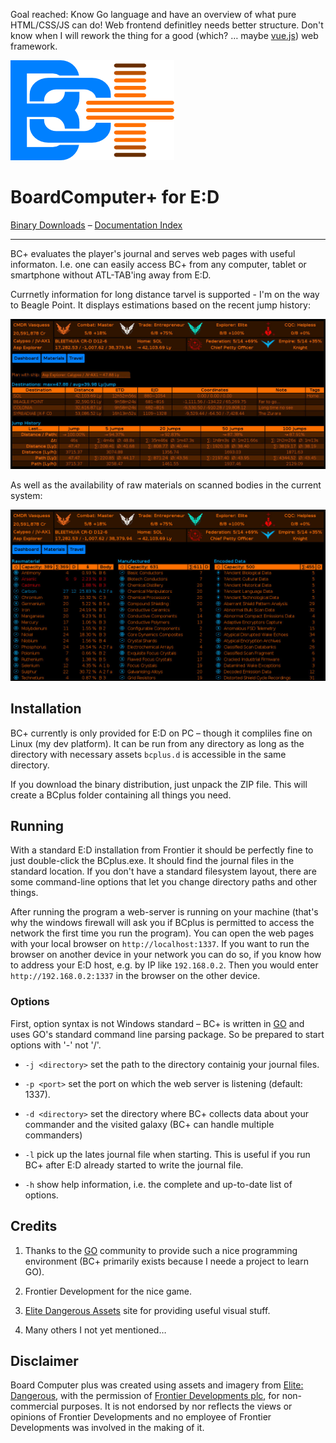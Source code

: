 Goal reached: Know Go language and have an overview of what pure 
HTML/CSS/JS can do! Web frontend definitley needs better structure.
Don't know when I will rework the thing for a good (which? … maybe
[vue.js](https://vuejs.org/)) web framework.

![Logo](bcplus.d/s/img/Logo.png)
# BoardComputer+ for E:D

[Binary Downloads](https://github.com/CmdrVasquess/BCplus/releases) –
[Documentation Index](https://cmdrvasquess.github.io/BCplus/)

--------------------

BC+ evaluates the player's journal and serves web pages with useful
informaton. I.e. one can easily access BC+ from any computer, tablet
or smartphone without ATL-TAB'ing away from E:D.

Currnetly information for long distance tarvel is supported - I'm on
the way to Beagle Point. It displays estimations based on the recent
jump history:

![Materials Screen](docs/imgs/screen-travel.jpg?raw=true)

As well as the availability of raw materials on scanned bodies in the
current system:

![Travel Screen](docs/imgs/screen-mats.jpg?raw=true)

## Installation

BC+ currently is only provided for E:D on PC – though it compliles fine
on Linux (my dev platform). It can be run from any directory as long as
the directory with necessary assets `bcplus.d` is accessible in the same
directory.

If you download the binary distribution, just unpack the ZIP file. This
will create a BCplus folder containing all things you need.

## Running

With a standard E:D installation from Frontier it should be perfectly
fine to just double-click the BCplus.exe. It should find the journal
files in the standard location. If you don't have a standard filesystem
layout, there are some command-line options that let you change
directory paths and other things.

After running the program a web-server is running on your machine (that's
why the windows firewall will ask you if BCplus is permitted to access
the network the first time you run the program). You can open the web 
pages with your local browser on `http://localhost:1337`. If you want to
run the browser on another device in your network you can do so, if you
know how to address your E:D host, e.g. by IP like `192.168.0.2`. Then
you would enter `http://192.168.0.2:1337` in the browser on the other
device. 

### Options

First, option syntax is not Windows standard – BC+ is written in
[GO](https://golang.org) and uses GO's standard command line parsing
package. So be prepared to start options with '-' not '/'.

* `-j <directory>` set the path to the directory containig your journal
  files.

* `-p <port>` set the port on which the web server is listening (default:
  1337).

* `-d <directory>` set the directory where BC+ collects data about your
  commander and the visited galaxy (BC+ can handle multiple commanders)

* `-l` pick up the lates journal file when starting. This is useful if
  you run BC+ after E:D already started to write the journal file.

* `-h` show help information, i.e. the complete and up-to-date list of
  options.

## Credits

1. Thanks to the [GO](https://golang.org) community to provide such a nice
   programming environment (BC+ primarily exists because I neede a project
   to learn GO).

2. Frontier Development for the nice game.

3. [Elite Dangerous Assets](http://edassets.org/) site for providing useful
   visual stuff.

4. Many others I not yet mentioned…

## Disclaimer

Board Computer plus was created using assets and imagery from
[Elite: Dangerous](https://www.elitedangerous.com/), with the
permission of [Frontier Developments plc](http://frontier.co.uk/), for
non-commercial purposes. It is not endorsed by nor reflects the views
or opinions of Frontier Developments and no employee of Frontier
Developments was involved in the making of it.
